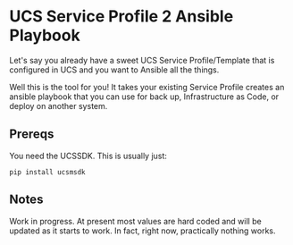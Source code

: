 # UCS Service Profile 2 Ansible Playbook

Let's say you already have a sweet UCS Service Profile/Template that is configured in UCS and you want to Ansible all the things. 

Well this is the tool for you!  It takes your existing Service Profile creates an ansible playbook that you can use for back up, Infrastructure as Code, or deploy on another system.

## Prereqs
You need the UCSSDK.  This is usually just: 

```
pip install ucsmsdk
``` 

## Notes

Work in progress.  At present most values are hard coded and will be updated as it starts to work.  In fact, right now, practically nothing works.   